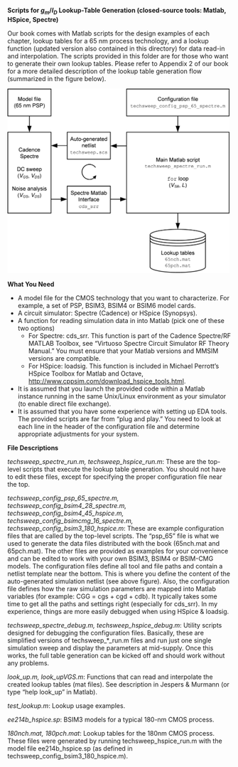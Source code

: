 **Scripts for $g_m/I_D$ Lookup-Table Generation (closed-source tools: Matlab, HSpice, Spectre)**

Our book comes with Matlab scripts for the design examples of each chapter, lookup tables for a 65 nm process technology, and a lookup function (updated version also contained in this directory) for data read-in and interpolation. The scripts provided in this folder are for those who want to generate their own lookup tables. Please refer to Appendix 2 of our book for a more detailed description of the lookup table generation flow (summarized in the figure below).


<img src="flow.png" width="500" />

**What You Need**

* A model file for the CMOS technology that you want to characterize. For example, a set of PSP, BSIM3, BSIM4 or BSIM6 model cards.
* A circuit simulator: Spectre (Cadence) or HSpice (Synopsys).
* A function for reading simulation data in into Matlab (pick one of these two options)
    * For Spectre: cds_srr. This function is part of the Cadence Spectre/RF MATLAB Toolbox, see “Virtuoso Spectre Circuit Simulator RF Theory Manual.” You must ensure that your Matlab versions and MMSIM versions are compatible.
    * For HSpice: loadsig. This function is included in Michael Perrott’s HSpice Toolbox for Matlab and Octave, http://www.cppsim.com/download_hspice_tools.html.
* It is assumed that you launch the provided code within a Matlab instance running in the same Unix/Linux environment as your simulator (to enable direct file exchange).
* It is assumed that you have some experience with setting up EDA tools. The provided scripts are far from “plug and play.” You need to look at each line in the header of the configuration file and determine appropriate adjustments for your system.

**File Descriptions**

*techsweep_spectre_run.m, techsweep_hspice_run.m*: These are the top-level scripts that execute the lookup table generation. You should not have to edit these files, except for specifying the proper configuration file near the top.

*techsweep_config_psp_65_spectre.m, techsweep_config_bsim4_28_spectre.m, techsweep_config_bsim4_45_hspice.m, techsweep_config_bsimcmg_16_spectre.m, techsweep_config_bsim3_180_hspice.m*: These are example configuration files that are called by the top-level scripts. The “psp_65” file is what we used to generate the data files distributed with the book (65nch.mat and 65pch.mat). The other files are provided as examples for your convenience and can be edited to work with your own BSIM3, BSIM4 or BSIM-CMG models. The configuration files define all tool and file paths and contain a netlist template near the bottom. This is where you define the content of the auto-generated simulation netlist (see above figure). Also, the configuration file defines how the raw simulation parameters are mapped into Matlab variables (for example: CGG = cgs + cgd + cdb). It typically takes some time to get all the paths and settings right (especially for cds_srr). In my experience, things are more easily debugged when using HSpice & loadsig.

*techsweep_spectre_debug.m, techsweep_hspice_debug.m*: Utility scripts designed for debugging the configuration files. Basically, these are simplified versions of techsweep_*_run.m files and run just one single simulation sweep and display the parameters at mid-supply. Once this works, the full table generation can be kicked off and should work without any problems. 

*look_up.m, look_upVGS.m*: Functions that can read and interpolate the created lookup tables (mat files). See description in Jespers & Murmann (or type “help look_up” in Matlab).

*test_lookup.m*: Lookup usage examples.

*ee214b_hspice.sp*: BSIM3 models for a typical 180-nm CMOS process.

*180nch.mat, 180pch.mat*: Lookup tables for the 180nm CMOS process. These files were generated by running techsweep_hspice_run.m with the model file ee214b_hspice.sp (as defined in techsweep_config_bsim3_180_hspice.m).
